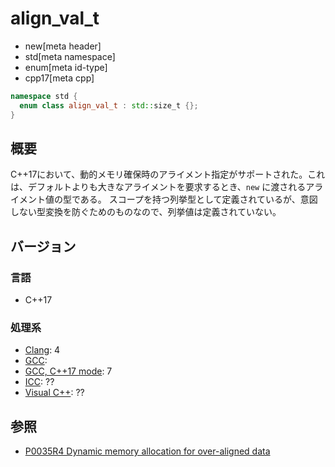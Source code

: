 # align_val_t
* new[meta header]
* std[meta namespace]
* enum[meta id-type]
* cpp17[meta cpp]

```cpp
namespace std {
  enum class align_val_t : std::size_t {};
}
```

## 概要
C++17において、動的メモリ確保時のアライメント指定がサポートされた。これは、デフォルトよりも大きなアライメントを要求するとき、`new` に渡されるアライメント値の型である。
スコープを持つ列挙型として定義されているが、意図しない型変換を防ぐためのものなので、列挙値は定義されていない。

## バージョン
### 言語
- C++17

### 処理系
- [Clang](/implementation.md#clang): 4
- [GCC](/implementation.md#gcc): 
- [GCC, C++17 mode](/implementation.md#gcc): 7
- [ICC](/implementation.md#icc): ??
- [Visual C++](/implementation.md#visual_cpp): ??

## 参照
- [P0035R4 Dynamic memory allocation for over-aligned data](http://www.open-std.org/jtc1/sc22/wg21/docs/papers/2016/p0035r4.html)
